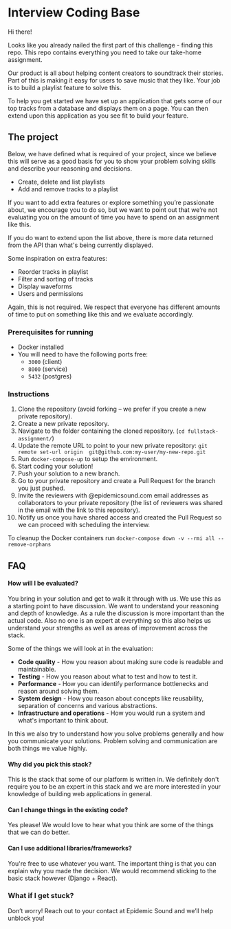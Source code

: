 # Interview Coding Base

Hi there!

Looks like you already nailed the first part of this challenge - finding this repo. This repo contains everything you need to take our take-home assignment.

Our product is all about helping content creators to soundtrack their stories. Part of this is making it easy for users to save music that they like. Your job is to build a playlist feature to solve this.

To help you get started we have set up an application that gets some of our top tracks from a database and displays them on a page. You can then extend upon this application as you see fit to build your feature.

## The project
Below, we have defined what is required of your project, since we believe this will serve as a good basis for you to show your problem solving skills and describe your reasoning and decisions.

- Create, delete and list playlists
- Add and remove tracks to a playlist

If you want to add extra features or explore something you’re passionate about, we encourage you to do so, but we want to point out that we’re not evaluating you on the amount of time you have to spend on an assignment like this.

If you do want to extend upon the list above, there is more data returned from the API than what's being currently displayed.

Some inspiration on extra features:
- Reorder tracks in playlist
- Filter and sorting of tracks
- Display waveforms
- Users and permissions

Again, this is not required. We respect that everyone has different amounts of time to put on something like this and we evaluate accordingly.

### Prerequisites for running

- Docker installed
- You will need to have the following ports free:
  - `3000` (client)
  - `8000` (service)
  - `5432` (postgres)

### Instructions
1. Clone the repository (avoid forking – we prefer if you create a new private repository).
2. Create a new private repository.
3. Navigate to the folder containing the cloned repository. (`cd fullstack-assignment/`)
4. Update the remote URL to point to your new private repository: `git remote set-url origin  git@github.com:my-user/my-new-repo.git`
5. Run `docker-compose-up` to setup the environment. 
6. Start coding your solution!
7. Push your solution to a new branch. 
8. Go to your private repository and create a Pull Request for the branch you just pushed.
9. Invite the reviewers with @epidemicsound.com email addresses as collaborators to your private repository  (the list of reviewers was shared in the email with the link to this repository).
10. Notify us once you have shared access and created the Pull Request so we can proceed with scheduling the interview.

To cleanup the Docker containers run `docker-compose down -v --rmi all --remove-orphans`

## FAQ
#### How will I be evaluated?
You bring in your solution and get to walk it through with us. We use this as a starting point to have discussion. We want to understand your reasoning and depth of knowledge. As a rule the discussion is more important than the actual code. Also no one is an expert at everything so this also helps us understand your strengths as well as areas of improvement across the stack.

Some of the things we will look at in the evaluation:
- **Code quality** - How you reason about making sure code is readable and maintainable.
- **Testing** - How you reason about what to test and how to test it.
- **Performance** - How you can identify performance bottlenecks and reason around solving them.
- **System design** - How you reason about concepts like reusability, separation of concerns and various abstractions.
- **Infrastructure and operations** - How you would run a system and what's important to think about.

In this we also try to understand how you solve problems generally and how you communicate your solutions. Problem solving and communication are both things we value highly.

#### Why did you pick this stack?
This is the stack that some of our platform is written in. We definitely don't require you to be an expert in this stack and we are more interested in your knowledge of building web applications in general.

#### Can I change things in the existing code?
Yes please! We would love to hear what you think are some of the things that we can do better.

#### Can I use additional libraries/frameworks?
You're free to use whatever you want. The important thing is that you can explain why you made the decision. We would recommend sticking to the basic stack however (Django + React).

### What if I get stuck?
Don’t worry! Reach out to your contact at Epidemic Sound and we’ll help unblock you!
